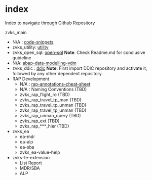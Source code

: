 # index
Index to navigate through Github Repository

zvks_main
- N/A : [code-snippets](https://github.com/zvikesh/code-snippets)
- zvks_utility: [utility](https://github.com/zvikesh/utility)
- zvks_open_sql: [open-sql](https://github.com/zvikesh/open-sql)
  **Note**: Check Readme.md for conclusive guideline
- N/A: [abap-data-modelling-vdm](https://github.com/zvikesh/abap-data-modelling-vdm)
- zvks_ddic : [ddic](https://github.com/zvikesh/ddic)
  **Note**: First import DDIC repository and activate it, followed by any other dependent repository.
- RAP Development
  - N/A : [rap-annotations-cheat-sheet](https://github.com/zvikesh/rap-annotations-cheat-sheet)
  - N/A : Naming Conventions (TBD)
  - zvks_rap_flight_ro (TBD)
  - zvks_rap_travel_tp_man (TBD)
  - zvks_rap_travel_tp_unman (TBD)
  - zvks_rap_travel_tp_unman (TBD)
  - zvks_rap_unman_query (TBD)
  - zvks_rap_ext (TBD)
  - zvks_rap_***_hier (TBD)
- zvks_ea
  - ea-mdr
  - ea-alp
  - ea-sba
  - zvks_ea-value-help
- zvks-fe-extension
  - List Report
  - MDR/SBA
  - ALP
